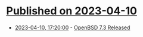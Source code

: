 # [Published on 2023-04-10](index.md)

* [2023-04-10, 17:20:00](https://tech.slashdot.org/story/23/04/10/1632219/openbsd-73-released?utm_source=rss1.0mainlinkanon&utm_medium=feed) - [OpenBSD 7.3 Released](https://tech.slashdot.org/story/23/04/10/1632219/openbsd-73-released?utm_source=rss1.0mainlinkanon&utm_medium=feed)
